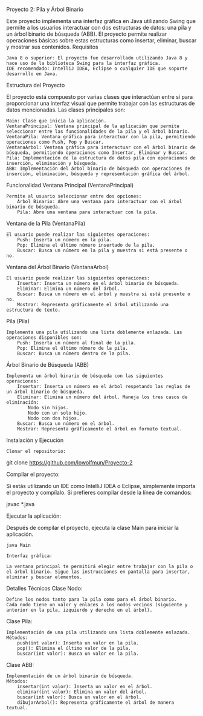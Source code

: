 Proyecto 2: Pila y Árbol Binario

Este proyecto implementa una interfaz gráfica en Java utilizando Swing que permite a los usuarios interactuar con dos estructuras de datos: una pila y un árbol binario de búsqueda (ABB). El proyecto permite realizar operaciones básicas sobre estas estructuras como insertar, eliminar, buscar y mostrar sus contenidos.
Requisitos

    Java 8 o superior: El proyecto fue desarrollado utilizando Java 8 y hace uso de la biblioteca Swing para la interfaz gráfica.
    IDE recomendado: IntelliJ IDEA, Eclipse o cualquier IDE que soporte desarrollo en Java.

Estructura del Proyecto

El proyecto está compuesto por varias clases que interactúan entre sí para proporcionar una interfaz visual que permite trabajar con las estructuras de datos mencionadas. Las clases principales son:

    Main: Clase que inicia la aplicación.
    VentanaPrincipal: Ventana principal de la aplicación que permite seleccionar entre las funcionalidades de la pila y el árbol binario.
    VentanaPila: Ventana gráfica para interactuar con la pila, permitiendo operaciones como Push, Pop y Buscar.
    VentanaArbol: Ventana gráfica para interactuar con el árbol binario de búsqueda, permitiendo operaciones como Insertar, Eliminar y Buscar.
    Pila: Implementación de la estructura de datos pila con operaciones de inserción, eliminación y búsqueda.
    ABB: Implementación del árbol binario de búsqueda con operaciones de inserción, eliminación, búsqueda y representación gráfica del árbol.

Funcionalidad
Ventana Principal (VentanaPrincipal)

    Permite al usuario seleccionar entre dos opciones:
        Árbol Binario: Abre una ventana para interactuar con el árbol binario de búsqueda.
        Pila: Abre una ventana para interactuar con la pila.

Ventana de la Pila (VentanaPila)

    El usuario puede realizar las siguientes operaciones:
        Push: Inserta un número en la pila.
        Pop: Elimina el último número insertado de la pila.
        Buscar: Busca un número en la pila y muestra si está presente o no.

Ventana del Árbol Binario (VentanaArbol)

    El usuario puede realizar las siguientes operaciones:
        Insertar: Inserta un número en el árbol binario de búsqueda.
        Eliminar: Elimina un número del árbol.
        Buscar: Busca un número en el árbol y muestra si está presente o no.
        Mostrar: Representa gráficamente el árbol utilizando una estructura de texto.

Pila (Pila)

    Implementa una pila utilizando una lista doblemente enlazada. Las operaciones disponibles son:
        Push: Inserta un número al final de la pila.
        Pop: Elimina el último número de la pila.
        Buscar: Busca un número dentro de la pila.

Árbol Binario de Búsqueda (ABB)

    Implementa un árbol binario de búsqueda con las siguientes operaciones:
        Insertar: Inserta un número en el árbol respetando las reglas de un árbol binario de búsqueda.
        Eliminar: Elimina un número del árbol. Maneja los tres casos de eliminación:
            Nodo sin hijos.
            Nodo con un solo hijo.
            Nodo con dos hijos.
        Buscar: Busca un número en el árbol.
        Mostrar: Representa gráficamente el árbol en formato textual.

Instalación y Ejecución

    Clonar el repositorio:

git clone https://github.com/lowolfmun/Proyecto-2

Compilar el proyecto:

Si estás utilizando un IDE como IntelliJ IDEA o Eclipse, simplemente importa el proyecto y compílalo. Si prefieres compilar desde la línea de comandos:

javac *.java

Ejecutar la aplicación:

Después de compilar el proyecto, ejecuta la clase Main para iniciar la aplicación.

    java Main

    Interfaz gráfica:

    La ventana principal te permitirá elegir entre trabajar con la pila o el árbol binario. Sigue las instrucciones en pantalla para insertar, eliminar y buscar elementos.

Detalles Técnicos
Clase Nodo:

    Define los nodos tanto para la pila como para el árbol binario.
    Cada nodo tiene un valor y enlaces a los nodos vecinos (siguiente y anterior en la pila, izquierdo y derecho en el árbol).

Clase Pila:

    Implementación de una pila utilizando una lista doblemente enlazada.
    Métodos:
        push(int valor): Inserta un valor en la pila.
        pop(): Elimina el último valor de la pila.
        buscar(int valor): Busca un valor en la pila.

Clase ABB:

    Implementación de un árbol binario de búsqueda.
    Métodos:
        insertar(int valor): Inserta un valor en el árbol.
        eliminar(int valor): Elimina un valor del árbol.
        buscar(int valor): Busca un valor en el árbol.
        dibujarArbol(): Representa gráficamente el árbol de manera textual.
